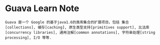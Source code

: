 # Guava Learn Note
    Guava 是一个 Google 的基于java1.6的类库集合的扩展项目，包括 集合[collections], 缓存[caching], 原生类型支持[primitives support], 比法库[concurrency libraries], 通用注解[common annotations], 字符串处理[string processing], I/O 等等.
